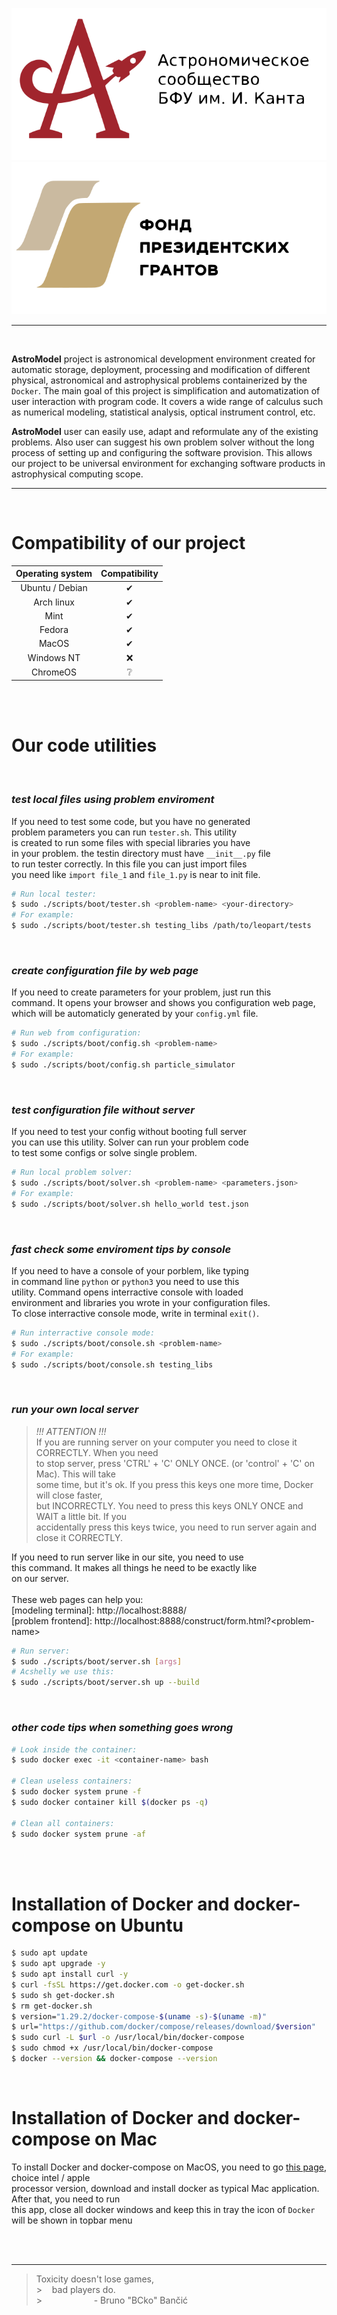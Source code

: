 <p align="center">
  <a href="https://astromodel.ru">
    <img alt="Astromodel logo" src="./frontend/static/images/logo.svg">
    <img alt="Presidential grand" src="./frontend/static/images/fond.svg">
  </a>
</p>

---

<br>

**AstroModel** project is astronomical development environment created for automatic storage,
deployment, processing and modification of different physical, astronomical and astrophysical
problems containerized by the `Docker`. The main goal of this project is simplification and
automatization of user interaction with program code. It covers a wide range of calculus such as
numerical modeling, statistical analysis, optical instrument control, etc.

**AstroModel** user can easily
use, adapt and reformulate any of the existing problems. Also user can suggest his own problem solver
without the long process of setting up and configuring the software provision. This allows our project
to be universal environment for exchanging software products in astrophysical computing scope.
<br>

---

<br>

# Compatibility of our project

| **Operating system** | **Compatibility** |
| :------------------: | :---------------: |
|   Ubuntu / Debian    |         ✔         |
|      Arch linux      |         ✔         |
|         Mint         |         ✔         |
|        Fedora        |         ✔         |
|        MacOS         |         ✔         |
|      Windows NT      |        ❌         |
|       ChromeOS       |        ❔         |

<br><br>

# Our code utilities

<br>

### _test local files using problem enviroment_

If you need to test some code, but you have no generated<br>
problem parameters you can run `tester.sh`. This utility<br>
is created to run some files with special libraries you have<br>
in your problem. the testin directory must have `__init__.py` file<br>
to run tester correctly. In this file you can just import files<br>
you need like `import file_1` and `file_1.py` is near to init file.<br>

```bash
# Run local tester:
$ sudo ./scripts/boot/tester.sh <problem-name> <your-directory>
# For example:
$ sudo ./scripts/boot/tester.sh testing_libs /path/to/leopart/tests
```

<br>

### _create configuration file by web page_

If you need to create parameters for your problem, just run this<br>
command. It opens your browser and shows you configuration web page,<br>
which will be automaticly generated by your `config.yml` file.<br>

```bash
# Run web from configuration:
$ sudo ./scripts/boot/config.sh <problem-name>
# For example:
$ sudo ./scripts/boot/config.sh particle_simulator
```

<br>

### _test configuration file without server_

If you need to test your config without booting full server<br>
you can use this utility. Solver can run your problem code<br>
to test some configs or solve single problem.<br>

```bash
# Run local problem solver:
$ sudo ./scripts/boot/solver.sh <problem-name> <parameters.json>
# For example:
$ sudo ./scripts/boot/solver.sh hello_world test.json
```

<br>

### _fast check some enviroment tips by console_

If you need to have a console of your porblem, like typing<br>
in command line `python` or `python3` you need to use this<br>
utility. Command opens interractive console with loaded<br>
environment and libraries you wrote in your configuration files.<br>
To close interractive console mode, write in terminal `exit()`.<br>

```bash
# Run interractive console mode:
$ sudo ./scripts/boot/console.sh <problem-name>
# For example:
$ sudo ./scripts/boot/console.sh testing_libs
```

<br>

### _run your own local server_

> _!!! ATTENTION !!!_ <br>
> If you are running server on your computer you need to close it CORRECTLY. When you need<br>
> to stop server, press 'CTRL' + 'C' ONLY ONCE. (or 'control' + 'C' on Mac). This will take<br>
> some time, but it's ok. If you press this keys one more time, Docker will close faster,<br>
> but INCORRECTLY. You need to press this keys ONLY ONCE and WAIT a little bit. If you<br>
> accidentally press this keys twice, you need to run server again and close it CORRECTLY.<br>

If you need to run server like in our site, you need to use<br>
this command. It makes all things he need to be exactly like<br>
on our server.<br><br>
These web pages can help you:<br>
\[modeling terminal\]: http://localhost:8888/ <br>
\[problem frontend\]: http://localhost:8888/construct/form.html?<problem-name\> <br>

```bash
# Run server:
$ sudo ./scripts/boot/server.sh [args]
# Acshelly we use this:
$ sudo ./scripts/boot/server.sh up --build
```

<br>

### _other code tips when something goes wrong_

```bash
# Look inside the container:
$ sudo docker exec -it <container-name> bash

# Clean useless containers:
$ sudo docker system prune -f
$ sudo docker container kill $(docker ps -q)

# Clean all containers:
$ sudo docker system prune -af
```

<br><br>

# Installation of Docker and docker-compose on Ubuntu

```bash
$ sudo apt update
$ sudo apt upgrade -y
$ sudo apt install curl -y
$ curl -fsSL https://get.docker.com -o get-docker.sh
$ sudo sh get-docker.sh
$ rm get-docker.sh
$ version="1.29.2/docker-compose-$(uname -s)-$(uname -m)"
$ url="https://github.com/docker/compose/releases/download/$version"
$ sudo curl -L $url -o /usr/local/bin/docker-compose
$ sudo chmod +x /usr/local/bin/docker-compose
$ docker --version && docker-compose --version
```

<br>

# Installation of Docker and docker-compose on Mac

To install Docker and docker-compose on MacOS, you need to go [this page](https://docs.docker.com/docker-for-mac/install/),
choice intel / apple<br> processor version, download and install docker as typical Mac application. After that, you need
to run<br> this app, close all docker windows and keep this in tray the icon of `Docker` will be shown in topbar menu<br>

<br><br>

---

> Toxicity doesn't lose games,<br> > &nbsp;&nbsp;&nbsp;bad players do.<br> > &nbsp;&nbsp;&nbsp;&nbsp;&nbsp;&nbsp;&nbsp;&nbsp;&nbsp;&nbsp;&nbsp;&nbsp;&nbsp;&nbsp;&nbsp;&nbsp;&nbsp;&nbsp;&nbsp;&nbsp;\- Bruno "BCko" Bančić

